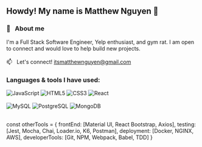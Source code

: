 ## Howdy! My name is Matthew Nguyen 👋
### 📖 &nbsp; About me
I'm a Full Stack Software Engineer, Yelp enthusiast, and gym rat. I am open to connect and would love to help build new projects. 
<br></br>
:mailbox: &nbsp; Let's connect! [itsmatthewnguyen@gmail.com](itsmatthewnguyen@gmail.com)

### Languages & tools I have used:
![JavaScript](https://camo.githubusercontent.com/3fef48c9dd876989f3248e19094afc60db5c3af4d18ca40c7c3c6edbf2ae3853/68747470733a2f2f696d672e736869656c64732e696f2f62616467652f4a6176615363726970742532302d2532334637444631452e7376673f267374796c653d666f722d7468652d6261646765266c6f676f3d4a617661536372697074266c6f676f436f6c6f723d7768697465)
![HTML5](https://camo.githubusercontent.com/34150c6e1811a890d3e804033e5dfeccee7f6a0fa95cda3137c82612f7db7b14/68747470733a2f2f696d672e736869656c64732e696f2f62616467652f48544d4c352532302d2532334533344632362e7376673f267374796c653d666f722d7468652d6261646765266c6f676f3d48544d4c35266c6f676f436f6c6f723d7768697465)
![CSS3](https://camo.githubusercontent.com/7677c81768fe5b1de4db41729faf4d72e12a0fd3d1358d30c88c12a5678fc053/68747470733a2f2f696d672e736869656c64732e696f2f62616467652f435353332532302d2532333135373242362e7376673f267374796c653d666f722d7468652d6261646765266c6f676f3d43535333266c6f676f436f6c6f723d7768697465)
![React](https://camo.githubusercontent.com/fff9737fa823a9c62e19a8f3a3a8f6e3268a310164027b4707ac038ef77556d0/68747470733a2f2f696d672e736869656c64732e696f2f62616467652f52656163742532302d2532333631444146422e7376673f267374796c653d666f722d7468652d6261646765266c6f676f3d5265616374266c6f676f436f6c6f723d7768697465)
<br></br>
![MySQL](https://camo.githubusercontent.com/aca983f8343ab0955deb4a550b25e5633cf0027f1d6c58ef1bea314f28b43ee7/68747470733a2f2f696d672e736869656c64732e696f2f62616467652f4d7953514c2532302d2532333434373941312e7376673f267374796c653d666f722d7468652d6261646765266c6f676f3d4d7953514c266c6f676f436f6c6f723d7768697465)
![PostgreSQL](https://camo.githubusercontent.com/cde1de2a4084717e9b39bbf584b3e7ce7f013102628bc610e716fe0d15da9fb1/68747470733a2f2f696d672e736869656c64732e696f2f62616467652f506f737467726553514c2532302d2532333333363739312e7376673f267374796c653d666f722d7468652d6261646765266c6f676f3d506f737467726553514c266c6f676f436f6c6f723d7768697465)
![MongoDB](https://camo.githubusercontent.com/f730166e698595a9613793ab480ba080f1dad583b76ae2d5064769834d699597/68747470733a2f2f696d672e736869656c64732e696f2f62616467652f4d6f6e676f44422532302d2532333437413234382e7376673f267374796c653d666f722d7468652d6261646765266c6f676f3d4d6f6e676f4442266c6f676f436f6c6f723d7768697465)
<br></br>

const otherTools = {
  frontEnd: [Material UI, React Bootstrap, Axios],
  testing: [Jest, Mocha, Chai, Loader.io, K6, Postman],
  deployment: [Docker, NGINX, AWS],
  developerTools: [Git, NPM, Webpack, Babel, TDD]
}

<!--
- 🔭 I’m currently working on ...
- 🌱 I’m currently learning ...
- 👯 I’m looking to collaborate on ...
- 🤔 I’m looking for help with ...
- 💬 Ask me about ...
- 📫 How to reach me: ...
- 😄 Pronouns: ...
- ⚡ Fun fact: ...
-->
